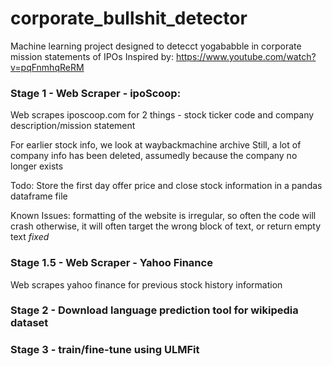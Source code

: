 # corporate_bullshit_detector
Machine learning project designed to detecct yogababble in corporate mission statements of IPOs
Inspired by: https://www.youtube.com/watch?v=pqFnmhqReRM

### Stage 1 - Web Scraper - ipoScoop:
Web scrapes iposcoop.com for 2 things - stock ticker code and company description/mission statement

For earlier stock info, we look at waybackmachine archive
Still, a lot of company info has been deleted, assumedly because the company no longer exists

Todo:
Store the first day offer price and close stock information in a pandas dataframe file

Known Issues:
formatting of the website is irregular, so often the code will crash
otherwise, it will often target the wrong block of text, or return empty text *fixed*

### Stage 1.5 - Web Scraper - Yahoo Finance 

Web scrapes yahoo finance for previous stock history information


### Stage 2 - Download language prediction tool for wikipedia dataset

### Stage 3 - train/fine-tune using ULMFit
